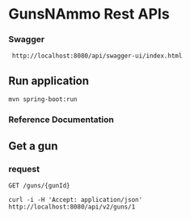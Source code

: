 # GunsNAmmo Rest APIs

### Swagger
     http://localhost:8080/api/swagger-ui/index.html

## Run application
    mvn spring-boot:run

### Reference Documentation

## Get a gun

### request

`GET /guns/{gunId}`

    curl -i -H 'Accept: application/json' http://localhost:8080/api/v2/guns/1

